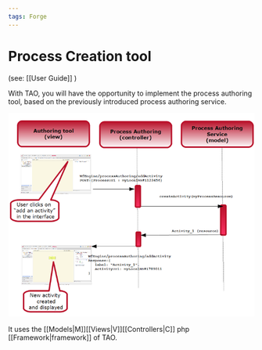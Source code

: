 ```yaml
---
tags: Forge
---
```


Process Creation tool
=====================

(see: [[User Guide]] )

With TAO, you will have the opportunity to implement the process authoring tool, based on the previously introduced process authoring service.

![](resources/add_activity_sequence_diagram.png)

It uses the [[Models|M]][[Views|V]][[Controllers|C]] php [[Framework|framework]] of TAO.

